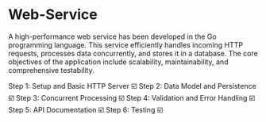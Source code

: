 # Web-Service
A high-performance web service has been developed in the Go programming language. This service efficiently handles incoming HTTP requests, processes data concurrently, and stores it in a database. The core objectives of the application include scalability, maintainability, and comprehensive testability.

Step 1: Setup and Basic HTTP Server ☑️
Step 2: Data Model and Persistence ☑️
Step 3: Concurrent Processing ☑️
Step 4: Validation and Error Handling ☑️
Step 5: API Documentation ☑️
Step 6: Testing ☑️
